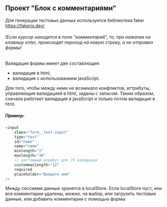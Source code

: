 ## Проект "Блок с комментариями"

Для генерации тестовых данных используется библиотека faker
https://fakerjs.dev/

###### !Если курсор находится в поле "комментарий", то, при нажатии на клавишу enter, происходит переход на новую строку, а не отправка формы!

Валидация формы имеет две составлющие:

- валидация в html,
- валидация с использованием javaScript.

Для того, чтобы между ними не возникало конфликтов, аттрибуты,
управляющие валидацией в html, заданы с запасом. Таким образом, сначала работает валидация в
javaScript и только потом валидация в html.

##### Пример:

```javascript
<input
	class="form__text-input"
	type="text"
	id="name"
	name="name"
	minlength="2"
	maxlength="30"
	// кастомный атрибут для JS валидации
	custommaxlength="12"
	required
	placeholder="Введите имя"
/>
```

Между сессиями данные хранятся в localStore. Если localStore пуст, или все комментарии удалены, можно, на выбор, или загрузить тестовые данные, или добавить комментарии с помощью формы
